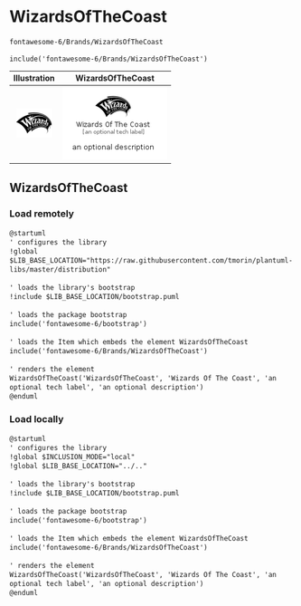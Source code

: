 # WizardsOfTheCoast


```text
fontawesome-6/Brands/WizardsOfTheCoast
```

```text
include('fontawesome-6/Brands/WizardsOfTheCoast')
```



| Illustration | WizardsOfTheCoast |
| :---: | :---: |
| ![illustration for Illustration](../../fontawesome-6/Brands/WizardsOfTheCoast.png) | ![illustration for WizardsOfTheCoast](../../fontawesome-6/Brands/WizardsOfTheCoast.Local.png) |




## WizardsOfTheCoast

### Load remotely
```plantuml
@startuml
' configures the library
!global $LIB_BASE_LOCATION="https://raw.githubusercontent.com/tmorin/plantuml-libs/master/distribution"

' loads the library's bootstrap
!include $LIB_BASE_LOCATION/bootstrap.puml

' loads the package bootstrap
include('fontawesome-6/bootstrap')

' loads the Item which embeds the element WizardsOfTheCoast
include('fontawesome-6/Brands/WizardsOfTheCoast')

' renders the element
WizardsOfTheCoast('WizardsOfTheCoast', 'Wizards Of The Coast', 'an optional tech label', 'an optional description')
@enduml
```

### Load locally
```plantuml
@startuml
' configures the library
!global $INCLUSION_MODE="local"
!global $LIB_BASE_LOCATION="../.."

' loads the library's bootstrap
!include $LIB_BASE_LOCATION/bootstrap.puml

' loads the package bootstrap
include('fontawesome-6/bootstrap')

' loads the Item which embeds the element WizardsOfTheCoast
include('fontawesome-6/Brands/WizardsOfTheCoast')

' renders the element
WizardsOfTheCoast('WizardsOfTheCoast', 'Wizards Of The Coast', 'an optional tech label', 'an optional description')
@enduml
```

